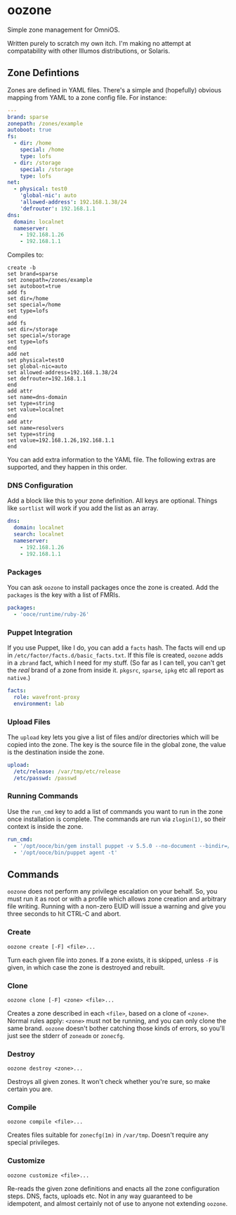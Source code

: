 # oozone

Simple zone management for OmniOS.

Written purely to scratch my own itch. I'm making no attempt at compatability
with other Illumos distributions, or Solaris.

## Zone Defintions

Zones are defined in YAML files. There's a simple and (hopefully) obvious
mapping from YAML to a zone config file. For instance:

```yaml
---
brand: sparse
zonepath: /zones/example
autoboot: true
fs:
  - dir: /home
    special: /home
    type: lofs
  - dir: /storage
    special: /storage
    type: lofs
net:
  - physical: test0
    'global-nic': auto
    'allowed-address': 192.168.1.38/24
    'defrouter': 192.168.1.1
dns:
  domain: localnet
  nameserver:
    - 192.168.1.26
    - 192.168.1.1
```

Compiles to:

```
create -b
set brand=sparse
set zonepath=/zones/example
set autoboot=true
add fs
set dir=/home
set special=/home
set type=lofs
end
add fs
set dir=/storage
set special=/storage
set type=lofs
end
add net
set physical=test0
set global-nic=auto
set allowed-address=192.168.1.38/24
set defrouter=192.168.1.1
end
add attr
set name=dns-domain
set type=string
set value=localnet
end
add attr
set name=resolvers
set type=string
set value=192.168.1.26,192.168.1.1
end
```

You can add extra information to the YAML file. The following extras are
supported, and they happen in this order.

### DNS Configuration

Add a block like this to your zone definition. All keys are optional. Things
like `sortlist` will work if you add the list as an array.

```yaml
dns:
  domain: localnet
  search: localnet
  nameserver:
    - 192.168.1.26
    - 192.168.1.1
```

### Packages

You can ask `oozone` to install packages once the zone is created. Add the
`packages` is the key with a list of FMRIs.

```yaml
packages:
  - 'ooce/runtime/ruby-26'
```

### Puppet Integration

If you use Puppet, like I do, you can add a `facts` hash. The facts will end
up in `/etc/factor/facts.d/basic_facts.txt`. If this file is created, `oozone`
adds in a `zbrand` fact, which I need for my stuff. (So far as I can tell, you
can't get the *real* brand of a zone from inside it. `pkgsrc`, `sparse`,
`ipkg` etc all report as `native`.)

```yaml
facts:
  role: wavefront-proxy
  environment: lab
```

### Upload Files

The `upload` key lets you give a list of files and/or directories which will
be copied into the zone. The key is the source file in the global zone, the
value is the destination inside the zone.

```yaml
upload:
  /etc/release: /var/tmp/etc/release
  /etc/passwd: /passwd
```

### Running Commands

Use the `run_cmd` key to add a list of commands you want to run in the zone
once installation is complete. The commands are run via `zlogin(1)`, so their
context is inside the zone.

```yaml
run_cmd:
  - '/opt/ooce/bin/gem install puppet -v 5.5.0 --no-document --bindir=/opt/ooce/bin'
  - '/opt/ooce/bin/puppet agent -t'
```

## Commands

`oozone` does not perform any privilege escalation on your behalf. So, you
must run it as root or with a profile which allows zone creation and arbitrary
file writing. Running with a non-zero EUID will issue a warning and give you
three seconds to hit CTRL-C and abort.

### Create

```
oozone create [-F] <file>...
```

Turn each given file into zones. If a zone exists, it is skipped, unless `-F`
is given, in which case the zone is destroyed and rebuilt.

### Clone

```
oozone clone [-F] <zone> <file>...
```

Creates a zone described in each `<file>`, based on a clone of `<zone>`.
Normal rules apply: `<zone>` must not be running, and you can only clone the
same brand. `oozone` doesn't bother catching those kinds of errors, so you'll
just see the stderr of `zoneadm` or `zonecfg`.

### Destroy

```
oozone destroy <zone>...
```

Destroys all given zones. It won't check whether you're sure, so make certain
you are.

### Compile

```
oozone compile <file>...
```

Creates files suitable for `zonecfg(1m)` in `/var/tmp`.  Doesn't require any
special privileges.

### Customize

```
oozone customize <file>...
```

Re-reads the given zone definitions and enacts all the zone configuration
steps. DNS, facts, uploads etc. Not in any way guaranteed to be idempotent,
and almost certainly not of use to anyone not extending `oozone`.
